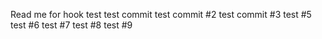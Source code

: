 Read me for hook test
test commit
test commit #2
test commit #3
test #5
test #6
test #7
test #8
test #9
